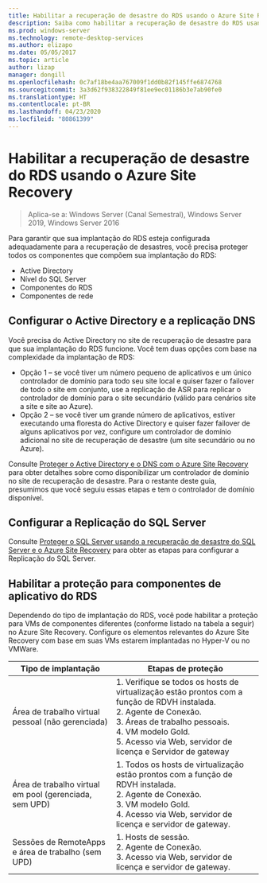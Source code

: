 ```yaml
---
title: Habilitar a recuperação de desastre do RDS usando o Azure Site Recovery
description: Saiba como habilitar a recuperação de desastre do RDS usando o Azure Site Recovery.
ms.prod: windows-server
ms.technology: remote-desktop-services
ms.author: elizapo
ms.date: 05/05/2017
ms.topic: article
author: lizap
manager: dongill
ms.openlocfilehash: 0c7af18be4aa767009f1dd0b82f145ffe6874768
ms.sourcegitcommit: 3a3d62f938322849f81ee9ec01186b3e7ab90fe0
ms.translationtype: HT
ms.contentlocale: pt-BR
ms.lasthandoff: 04/23/2020
ms.locfileid: "80861399"
---
```

# <a name="enable-disaster-recovery-of-rds-using-azure-site-recovery"></a>Habilitar a recuperação de desastre do RDS usando o Azure Site Recovery

>Aplica-se a: Windows Server (Canal Semestral), Windows Server 2019, Windows Server 2016

Para garantir que sua implantação do RDS esteja configurada adequadamente para a recuperação de desastres, você precisa proteger todos os componentes que compõem sua implantação do RDS:

- Active Directory
- Nível do SQL Server
- Componentes do RDS
- Componentes de rede

## <a name="configure-active-directory-and-dns-replication"></a>Configurar o Active Directory e a replicação DNS

Você precisa do Active Directory no site de recuperação de desastre para que sua implantação do RDS funcione. Você tem duas opções com base na complexidade da implantação de RDS:

- Opção 1 – se você tiver um número pequeno de aplicativos e um único controlador de domínio para todo seu site local e quiser fazer o failover de todo o site em conjunto, use a replicação de ASR para replicar o controlador de domínio para o site secundário (válido para cenários site a site e site ao Azure).
- Opção 2 – se você tiver um grande número de aplicativos, estiver executando uma floresta do Active Directory e quiser fazer failover de alguns aplicativos por vez, configure um controlador de domínio adicional no site de recuperação de desastre (um site secundário ou no Azure).

Consulte [Proteger o Active Directory e o DNS com o Azure Site Recovery](/azure/site-recovery/site-recovery-active-directory) para obter detalhes sobre como disponibilizar um controlador de domínio no site de recuperação de desastre. Para o restante deste guia, presumimos que você seguiu essas etapas e tem o controlador de domínio disponível.

## <a name="set-up-sql-server-replication"></a>Configurar a Replicação do SQL Server

Consulte [Proteger o SQL Server usando a recuperação de desastre do SQL Server e o Azure Site Recovery](/azure/site-recovery/site-recovery-sql) para obter as etapas para configurar a Replicação do SQL Server.

## <a name="enable-protection-for-the-rds-application-components"></a>Habilitar a proteção para componentes de aplicativo do RDS

Dependendo do tipo de implantação do RDS, você pode habilitar a proteção para VMs de componentes diferentes (conforme listado na tabela a seguir) no Azure Site Recovery. Configure os elementos relevantes do Azure Site Recovery com base em suas VMs estarem implantadas no Hyper-V ou no VMWare.


|               Tipo de implantação                |                                                                                                     Etapas de proteção                                                                                                     |
|----------------------------------------------|--------------------------------------------------------------------------------------------------------------------------------------------------------------------------------------------------------------------------|
|     Área de trabalho virtual pessoal (não gerenciada)     | 1. Verifique se todos os hosts de virtualização estão prontos com a função de RDVH instalada.    </br>2. Agente de Conexão.  </br>3. Áreas de trabalho pessoais. </br>4. VM modelo Gold. </br>5. Acesso via Web, servidor de licença e Servidor de gateway |
| Área de trabalho virtual em pool (gerenciada, sem UPD) |                    1. Todos os hosts de virtualização estão prontos com a função de RDVH instalada.  </br>2. Agente de Conexão.  </br>3. VM modelo Gold. </br>4. Acesso via Web, servidor de licença e servidor de gateway.                    |
|   Sessões de RemoteApps e área de trabalho (sem UPD)   |                                                          1. Hosts de sessão.  </br>2. Agente de Conexão. </br>3. Acesso via Web, servidor de licença e servidor de gateway.                                                           |

